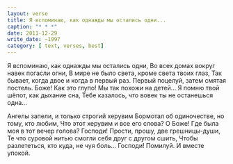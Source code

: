 ```yaml
---
layout: verse
title: Я вспоминаю, как однажды мы остались одни...
caption: "* * *"
date: 2011-12-29
write_date: ~1997
category: [ text, verses, best]
---
```

Я вспоминаю, как однажды мы остались одни,
Во всех домах вокруг навек погасли огни,
В мире не было света, кроме света твоих глаз,
Так бывает, когда двое и когда в первый раз.
Первый поцелуй, затем смятая постель.
Боже! Как это глупо! Мы так похожи на детей...
Я помню твой шёпот, как дыхание сна,
Тебе казалось, что вовек ты не останешься одна...

Ангелы запели, и только строгий херувим
Бормотал об одиночестве, но тому, кто любим,
Что этот херувим и все его слова?
О Боже! Где была моя в тот вечер голова?
Господи! Прости, прошу, две грешницы-души,
Те что суровой нитью смогли себя друг с другом сшить,
Чтобы разлететься, кто куда, не чуя боль...
Господи! Помилуй. И вместе упокой.
